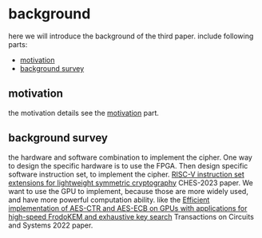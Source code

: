 # background

here we will introduce the background of the third paper. include following parts:

- [motivation](#motivation)
- [background survey](#background-survey)

## motivation

the motivation details see the [motivation](./motivation.ipynb) part.

## background survey

the hardware and software combination to implement the cipher. One way to design the specific hardware is to use the FPGA. Then design specific software instruction set, to implement the cipher. 
[RISC-V instruction set extensions for lightweight symmetric cryptography](https://tches.iacr.org/index.php/TCHES/article/view/9951) CHES-2023 paper.
We want to use the GPU to implement, because those are more widely used, and have more powerful computation ability.
like the [Efficient implementation of AES-CTR and AES-ECB on GPUs with applications for high-speed FrodoKEM and exhaustive key search](https://ieeexplore.ieee.org/abstract/document/9749135/) Transactions on Circuits and Systems 2022 paper.
